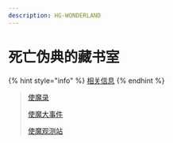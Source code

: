 ```yaml
---
description: HG-WONDERLAND
---
```


# 死亡伪典的藏书室

{% hint style="info" %}
[相关信息](../3/shi-mo-da-lu.md#san-si-wang-wei-dian-de-cang-shu-shi)
{% endhint %}

> [使魔录](shi-mo-lu/)
>
> [使魔大事件](things/)
>
> [使魔观测站](watch.md)

